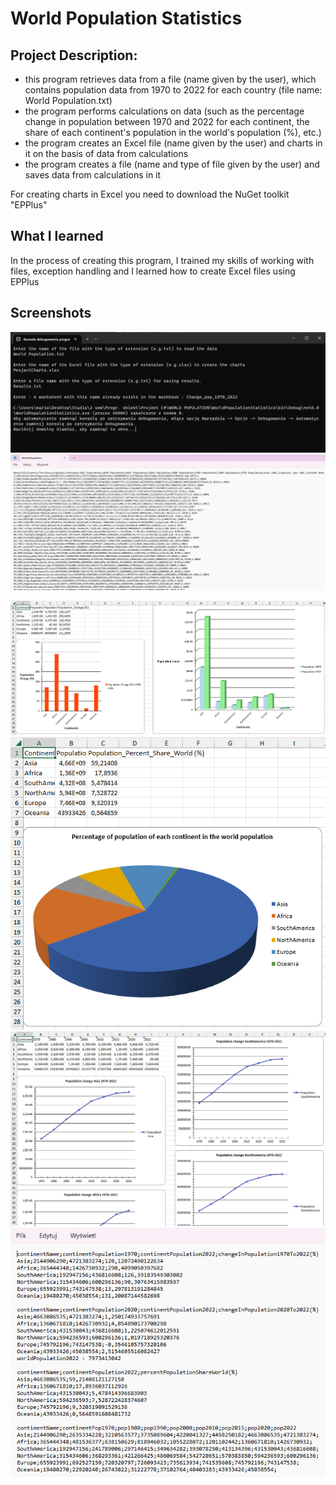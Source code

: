 # World Population Statistics


## Project Description:
- this program retrieves data from a file (name given by the user), which contains population data from 1970 to 2022 for each country (file name: World Population.txt)
- the program performs calculations on data (such as the percentage change in population between 1970 and 2022 for each continent, the share of each continent's population in the world's population (%), etc.)
- the program creates an Excel file (name given by the user) and charts in it on the basis of data from calculations
- the program creates a file (name and type of file given by the user) and saves data from calculations in it

For creating charts in Excel you need to download the NuGet toolkit "EPPlus"


## What I learned 
In the process of creating this program, I trained my skills of working with files, exception handling and I learned how to create Excel files using EPPlus


## Screenshots
![Console](Console_world_pop.png)
![Data](Data_world_pop.png)

![Chart1](Chart1_world_pop.png)
![Chart2](Chart2_world_pop.png)
![Chart3](Chart3_world_pop.png)
![Results](Results_world_pop.png)

